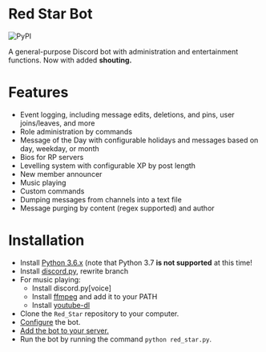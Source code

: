 # Red Star Bot
![PyPI](https://img.shields.io/badge/Python-3.6-blue.svg)

A general-purpose Discord bot with administration and entertainment functions. Now with added **shouting.**

# Features
- Event logging, including message edits, deletions, and pins, user joins/leaves, and more
- Role administration by commands
- Message of the Day with configurable holidays and messages based on day, weekday, or month
- Bios for RP servers
- Levelling system with configurable XP by post length
- New member announcer
- Music playing
- Custom commands
- Dumping messages from channels into a text file
- Message purging by content (regex supported) and author

# Installation
- Install [Python 3.6.x](https://www.python.org/) (note that Python 3.7 **is not supported** at this time!
- Install [discord.py](https://github.com/Rapptz/discord.py), rewrite branch
- For music playing:
  - Install discord.py\[voice]
  - Install [ffmpeg](http://ffmpeg.zeranoe.com/builds/) and add it to your PATH
  - Install [youtube-dl](https://github.com/rg3/youtube-dl)
- Clone the `Red_Star` repository to your computer.
- [Configure](https://github.com/medeor413/Red_Star/wiki/Configuring-Red-Star) the bot.
- [Add the bot to your server.](https://github.com/medeor413/Red_Star/wiki/Adding-A-Bot)
- Run the bot by running the command `python red_star.py`.
